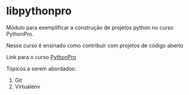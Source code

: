 # libpythonpro
Módulo para exemplificar a construção de projetos python no curso PythonPro.

Nesse curso é ensinado como contribuir com projetos de código aberto

Link para o curso [PythonPro](https://www.dev.pro.br/)

Tópicos a serem abordados:
1. Git
2. Virtualenv